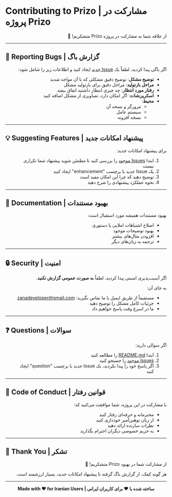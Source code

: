 # Contributing to Prizo | مشارکت در پروژه Prizo

<div dir="rtl">

از علاقه شما به مشارکت در پروژه Prizo متشکریم! 🎉

</div>

---

## 🐛 Reporting Bugs | گزارش باگ

<div dir="rtl">

اگر باگی پیدا کردید، لطفاً یک [Issue جدید](https://github.com/zanasaed/prizo-extension/issues/new) ایجاد کنید و اطلاعات زیر را شامل شود:

- **توضیح مشکل**: توضیح دقیق مشکلی که با آن مواجه شدید
- **مراحل بازتولید**: مراحل دقیق برای بازتولید مشکل
- **رفتار مورد انتظار**: چه چیزی انتظار داشتید اتفاق بیفتد
- **اسکرین‌شات**: اگر امکان دارد، تصاویری از مشکل اضافه کنید
- **محیط**:
  - مرورگر و نسخه آن
  - سیستم عامل
  - نسخه افزونه

</div>

---

## 💡 Suggesting Features | پیشنهاد امکانات جدید

<div dir="rtl">

برای پیشنهاد امکانات جدید:

1. ابتدا [Issues موجود](https://github.com/zanasaed/prizo-extension/issues) را بررسی کنید تا مطمئن شوید پیشنهاد شما تکراری نیست
2. یک Issue جدید با برچسب "enhancement" ایجاد کنید
3. توضیح دهید که چرا این امکان مفید است
4. نحوه عملکرد پیشنهادی را شرح دهید

</div>

---

## 📝 Documentation | بهبود مستندات

<div dir="rtl">

بهبود مستندات همیشه مورد استقبال است:

- اصلاح اشتباهات املایی یا دستوری
- بهبود توضیحات موجود
- افزودن مثال‌های بیشتر
- ترجمه به زبان‌های دیگر

</div>

---

## 🔒 Security | امنیت

<div dir="rtl">

اگر آسیب‌پذیری امنیتی پیدا کردید، لطفاً **به صورت عمومی گزارش نکنید**.

به جای آن:
- مستقیماً از طریق ایمیل با ما تماس بگیرید: zanadeveloper@gmail.com
- جزئیات کامل مشکل را توضیح دهید
- ما در اسرع وقت پاسخ خواهیم داد

</div>

---

## ❓ Questions | سوالات

<div dir="rtl">

اگر سوالی دارید:

1. ابتدا [README.md](README.md) را مطالعه کنید
2. [Issues موجود](https://github.com/zanasaed/prizo-extension/issues) را جستجو کنید
3. اگر پاسخ خود را پیدا نکردید، یک Issue جدید با برچسب "question" ایجاد کنید

</div>

---

## 📜 Code of Conduct | قوانین رفتار

<div dir="rtl">

با مشارکت در این پروژه، شما موافقت می‌کنید که:

- محترمانه و حرفه‌ای رفتار کنید
- از زبان توهین‌آمیز خودداری کنید
- نظرات سازنده ارائه دهید
- به حریم خصوصی دیگران احترام بگذارید

</div>

---

## 🙏 Thank You | تشکر

<div dir="rtl">

از مشارکت شما در بهبود Prizo متشکریم! 🎉

هر گونه کمک، از گزارش باگ گرفته تا پیشنهاد امکانات جدید، بسیار ارزشمند است.

</div>

---

<div align="center">

**Made with ❤️ for Iranian Users | ساخته شده با ❤️ برای کاربران ایرانی**

</div>
